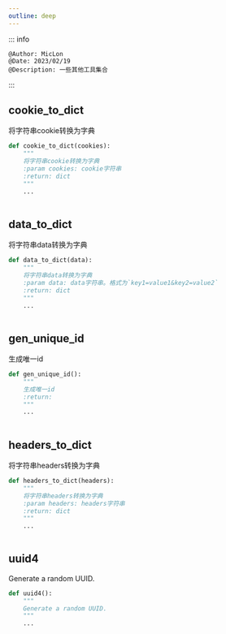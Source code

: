 ```yaml
---
outline: deep
---
```


::: info

    @Author: MicLon
    @Date: 2023/02/19
    @Description: 一些其他工具集合

:::



## cookie_to_dict
将字符串cookie转换为字典
```python
def cookie_to_dict(cookies):
    """
    将字符串cookie转换为字典
	:param cookies: cookie字符串
	:return: dict
    """
    ...
    
```
## data_to_dict
将字符串data转换为字典
```python
def data_to_dict(data):
    """
    将字符串data转换为字典
	:param data: data字符串。格式为`key1=value1&key2=value2`
	:return: dict
    """
    ...
    
```
## gen_unique_id
生成唯一id
```python
def gen_unique_id():
    """
    生成唯一id
	:return:
    """
    ...
    
```
## headers_to_dict
将字符串headers转换为字典
```python
def headers_to_dict(headers):
    """
    将字符串headers转换为字典
	:param headers: headers字符串
	:return: dict
    """
    ...
    
```
## uuid4
Generate a random UUID.
```python
def uuid4():
    """
    Generate a random UUID.
    """
    ...
    
```
